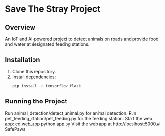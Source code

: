 # Save The Stray Project

## Overview
An IoT and AI-powered project to detect animals on roads and provide food and water at designated feeding stations.

## Installation
1. Clone this repository.
2. Install dependencies:
   ```bash
   pip install -r tensorflow flask
## Running the Project
Run animal_detection/detect_animal.py for animal detection.
Run pet_feeding_station/pet_feeding.py for the feeding station.
Start the web app:
cd web_app
python app.py
Visit the web app at http://localhost:5000.# SafePaws
